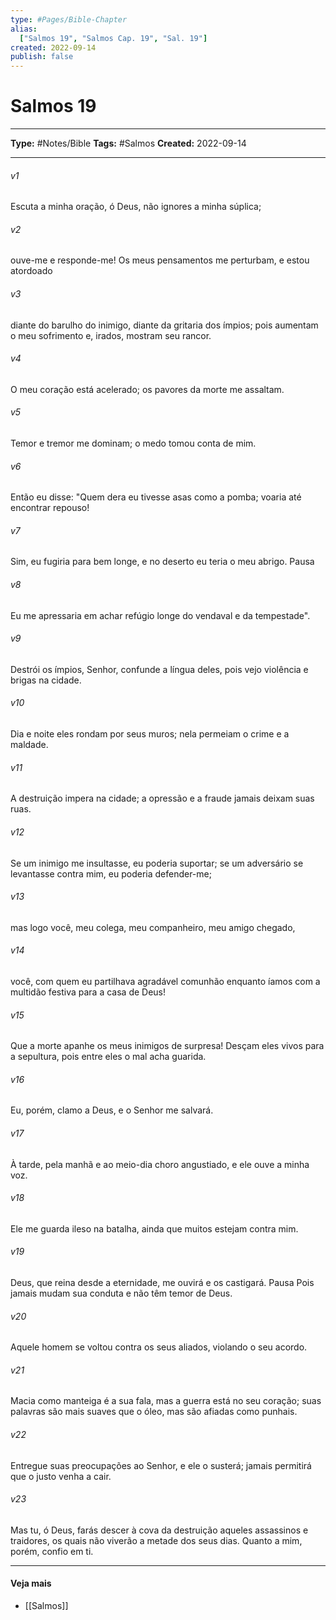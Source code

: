 ```yaml
---
type: #Pages/Bible-Chapter
alias:
  ["Salmos 19", "Salmos Cap. 19", "Sal. 19"]
created: 2022-09-14
publish: false
---
```


# Salmos 19

---

**Type:** #Notes/Bible
**Tags:** #Salmos
**Created:** 2022-09-14

---

###### v1
Escuta a minha oração, ó Deus, não ignores a minha súplica;
###### v2
ouve-me e responde-me! Os meus pensamentos me perturbam, e estou atordoado
###### v3
diante do barulho do inimigo, diante da gritaria dos ímpios; pois aumentam o meu sofrimento e, irados, mostram seu rancor.
###### v4
O meu coração está acelerado; os pavores da morte me assaltam.
###### v5
Temor e tremor me dominam; o medo tomou conta de mim.
###### v6
Então eu disse: "Quem dera eu tivesse asas como a pomba; voaria até encontrar repouso!
###### v7
Sim, eu fugiria para bem longe, e no deserto eu teria o meu abrigo. Pausa
###### v8
Eu me apressaria em achar refúgio longe do vendaval e da tempestade".
###### v9
Destrói os ímpios, Senhor, confunde a língua deles, pois vejo violência e brigas na cidade.
###### v10
Dia e noite eles rondam por seus muros; nela permeiam o crime e a maldade.
###### v11
A destruição impera na cidade; a opressão e a fraude jamais deixam suas ruas.
###### v12
Se um inimigo me insultasse, eu poderia suportar; se um adversário se levantasse contra mim, eu poderia defender-me;
###### v13
mas logo você, meu colega, meu companheiro, meu amigo chegado,
###### v14
você, com quem eu partilhava agradável comunhão enquanto íamos com a multidão festiva para a casa de Deus!
###### v15
Que a morte apanhe os meus inimigos de surpresa! Desçam eles vivos para a sepultura, pois entre eles o mal acha guarida.
###### v16
Eu, porém, clamo a Deus, e o Senhor me salvará.
###### v17
À tarde, pela manhã e ao meio-dia choro angustiado, e ele ouve a minha voz.
###### v18
Ele me guarda ileso na batalha, ainda que muitos estejam contra mim.
###### v19
Deus, que reina desde a eternidade, me ouvirá e os castigará. Pausa Pois jamais mudam sua conduta e não têm temor de Deus.
###### v20
Aquele homem se voltou contra os seus aliados, violando o seu acordo.
###### v21
Macia como manteiga é a sua fala, mas a guerra está no seu coração; suas palavras são mais suaves que o óleo, mas são afiadas como punhais.
###### v22
Entregue suas preocupações ao Senhor, e ele o susterá; jamais permitirá que o justo venha a cair.
###### v23
Mas tu, ó Deus, farás descer à cova da destruição aqueles assassinos e traidores, os quais não viverão a metade dos seus dias. Quanto a mim, porém, confio em ti.


---

#### Veja mais

- [[Salmos]]
